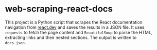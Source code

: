 # web-scraping-react-docs
This project is a Python script that scrapes the React documentation navigation from [react.dev](https://react.dev/learn) and saves the results in a JSON file. It uses `requests` to fetch the page content and `BeautifulSoup` to parse the HTML, extracting links and their nested sections. The output is written to `docs.json`.
